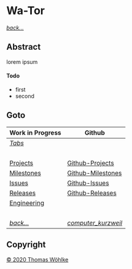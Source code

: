 # Wa-Tor

*[back...](../../../README.md)* 
## Abstract
lorem ipsum
#### Todo
* first
* second


## Goto
| Work in Progress | Github                          |
|------------------|---------------------------------|
| *[Tabs](Tabs.md)* | &nbsp; |
| &nbsp; | &nbsp; |
| [Projects](Projects.md)       | [Github-Projects](https://github.com/Computer-Kurzweil/computer_kurzweil/projects) |
| [Milestones](Milestones.md)   | [Github-Milestones](https://github.com/Computer-Kurzweil/computer_kurzweil/milestones) |
| [Issues](Issues.md)           | [Github-Issues](https://github.com/Computer-Kurzweil/computer_kurzweil/issues) |
| [Releases](Releases.md)       | [Github-Releases](https://github.com/Computer-Kurzweil/computer_kurzweil/releases) |
| [Engineering](Enineering.md) | &nbsp; |
| &nbsp; | &nbsp; |
| *[back...](../../../README.md)* | *[computer_kurzweil](https://github.com/Computer-Kurzweil/computer_kurzweil)* |

## Copyright
[&copy; 2020 Thomas W&ouml;hlke](LICENSE.code.md)

